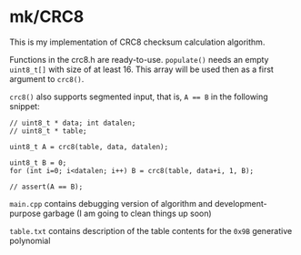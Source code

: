 # mk/CRC8
This is my implementation of CRC8 checksum calculation algorithm.

Functions in the crc8.h are ready-to-use. `populate()` needs an empty `uint8_t[]` with size of at least 16. 
This array will be used then as a first argument to `crc8()`.

`crc8()` also supports segmented input, that is, `A == B` in the following snippet:
```
// uint8_t * data; int datalen;
// uint8_t * table;

uint8_t A = crc8(table, data, datalen);

uint8_t B = 0;
for (int i=0; i<datalen; i++) B = crc8(table, data+i, 1, B);

// assert(A == B);
```

`main.cpp` contains debugging version of algorithm and development-purpose garbage (I am going to clean things up soon) 

`table.txt` contains description of the table contents for the `0x9B` generative polynomial
